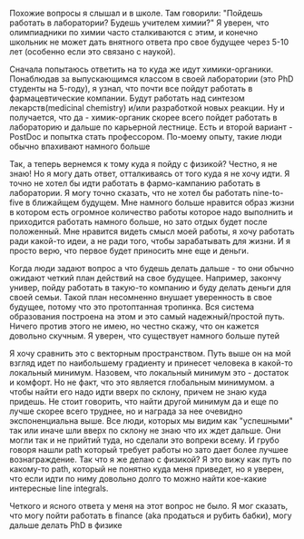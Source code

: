 Похожие вопросы я слышал и в школе. Там говорили: "Пойдешь работать в лаборатории? Будешь учителем химии?" Я уверен, что олимпиадники по химии часто сталкиваются с этим, и конечно школьник не может дать внятного ответа про свое будущее через 5-10 лет (особенно если это связано с наукой). 

Сначала попытаюсь ответить на то куда же идут химики-органики. Понаблюдав за выпускающимся классом в своей лаборатории (это PhD студенты на 5-году), я узнал, что почти все пойдут работать в фармацевтические компании. Будут работать над синтезом лекарств(medicinal chemistry) и/или разработкой новых реакции. Ну и получается, что да - химик-органик скорее всего пойдет работать в лабораторию и дальше по карьерной лестнице. Есть и второй вариант - PostDoc и попытка стать профессором. По-моему опыту, такие люди обычно впахивают намного больше 


Так, а теперь вернемся к тому куда я пойду с физикой? Честно, я не знаю! Но я могу дать ответ, отталкиваясь от того куда я не хочу идти. Я точно не хотел бы идти работать в фармо-кампанию работать в лаборатории. Я могу точно сказать, что не хотел бы работать nine-to-five в ближайщем будущем. Мне намного больше нравится образ жизни в котором есть огромное количество работы которое надо выполнить и приходится работать намного больше, но зато отдых будет после положенный. Мне нравится видеть смысл моей работы, я хочу работать ради какой-то идеи, а не ради того, чтобы зарабатывать для жизни. И я просто верю, что первое будет приносить мне еще и деньги. 

Когда люди задают вопрос а что будешь делать дальше - то они обычно ожидают четкий план действий на свое будущее. Например, закончу универ, пойду работать в такую-то компанию и буду делать деньги для своей семьи. Такой план несомненно внушает уверенность в свое будущее, потому что это протоптанная тропинка. Вся система образования построена на этом и это самый надежный/простой путь. Ничего против этого не имею, но честно скажу, что он кажется довольно скучным. Я уверен, что существует намного больше путей 


Я хочу сравнить это с векторным пространством. Путь выше он на мой взгляд идет по наибольшему градиенту и принесет человека в какой-то локальный минимум. Назовем, что локальный минимум это - достаток и комфорт. Но не факт, что это является глобальным минимумом. а чтобы найти его надо идти вверх по склону, причем не знаю куда придешь. Не стоит говорить, что найти другой минимум да и еще по лучше скорее всего труднее, но и награда за нее очевидно экспоненциальна выше. Все люди, которых мы видим как "успешными" так или иначе шли вверх по склону не знаю что их ждет дальше. Они могли так и не прийтий туда, но сделали это вопреки всему. И грубо говоря нашли path который требует работы но зато дает более лучшее вознаграждение. Так что я же делаю с физикой? Я это вижу как путь по какому-то path, который не понятно куда меня приведет, но я уверен, что если идти по ниму довольно долго то можно найти кое-какие интересные line integrals.


Четкого и ясного ответа у меня на этот вопрос не было. Я мог сказать, что могу пойти работать в finance (aka продаться и рубить бабки), могу дальше делать PhD в физике